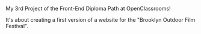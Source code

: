 My 3rd Project of the Front-End Diploma Path at OpenClassrooms!

It's about creating a first version of a website for the "Brooklyn Outdoor Film Festival".
